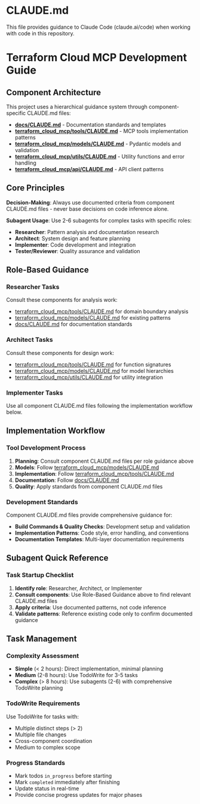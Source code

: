 # CLAUDE.md

This file provides guidance to Claude Code (claude.ai/code) when working with code in this repository.

# Terraform Cloud MCP Development Guide

## Component Architecture

This project uses a hierarchical guidance system through component-specific CLAUDE.md files:

- **[docs/CLAUDE.md](docs/CLAUDE.md)** - Documentation standards and templates
- **[terraform_cloud_mcp/tools/CLAUDE.md](terraform_cloud_mcp/tools/CLAUDE.md)** - MCP tools implementation patterns
- **[terraform_cloud_mcp/models/CLAUDE.md](terraform_cloud_mcp/models/CLAUDE.md)** - Pydantic models and validation
- **[terraform_cloud_mcp/utils/CLAUDE.md](terraform_cloud_mcp/utils/CLAUDE.md)** - Utility functions and error handling
- **[terraform_cloud_mcp/api/CLAUDE.md](terraform_cloud_mcp/api/CLAUDE.md)** - API client patterns

## Core Principles

**Decision-Making**: Always use documented criteria from component CLAUDE.md files - never base decisions on code inference alone.

**Subagent Usage**: Use 2-6 subagents for complex tasks with specific roles:
- **Researcher**: Pattern analysis and documentation research
- **Architect**: System design and feature planning  
- **Implementer**: Code development and integration
- **Tester/Reviewer**: Quality assurance and validation

## Role-Based Guidance

### Researcher Tasks
Consult these components for analysis work:
- [terraform_cloud_mcp/tools/CLAUDE.md](terraform_cloud_mcp/tools/CLAUDE.md) for domain boundary analysis
- [terraform_cloud_mcp/models/CLAUDE.md](terraform_cloud_mcp/models/CLAUDE.md) for existing patterns
- [docs/CLAUDE.md](docs/CLAUDE.md) for documentation standards

### Architect Tasks  
Consult these components for design work:
- [terraform_cloud_mcp/tools/CLAUDE.md](terraform_cloud_mcp/tools/CLAUDE.md) for function signatures
- [terraform_cloud_mcp/models/CLAUDE.md](terraform_cloud_mcp/models/CLAUDE.md) for model hierarchies
- [terraform_cloud_mcp/utils/CLAUDE.md](terraform_cloud_mcp/utils/CLAUDE.md) for utility integration

### Implementer Tasks
Use all component CLAUDE.md files following the implementation workflow below.

## Implementation Workflow

### Tool Development Process
1. **Planning**: Consult component CLAUDE.md files per role guidance above
2. **Models**: Follow [terraform_cloud_mcp/models/CLAUDE.md](terraform_cloud_mcp/models/CLAUDE.md)
3. **Implementation**: Follow [terraform_cloud_mcp/tools/CLAUDE.md](terraform_cloud_mcp/tools/CLAUDE.md)
4. **Documentation**: Follow [docs/CLAUDE.md](docs/CLAUDE.md)
5. **Quality**: Apply standards from component CLAUDE.md files

### Development Standards
Component CLAUDE.md files provide comprehensive guidance for:
- **Build Commands & Quality Checks**: Development setup and validation
- **Implementation Patterns**: Code style, error handling, and conventions  
- **Documentation Templates**: Multi-layer documentation requirements

## Subagent Quick Reference

### Task Startup Checklist
1. **Identify role**: Researcher, Architect, or Implementer
2. **Consult components**: Use Role-Based Guidance above to find relevant CLAUDE.md files
3. **Apply criteria**: Use documented patterns, not code inference
4. **Validate patterns**: Reference existing code only to confirm documented guidance

## Task Management

### Complexity Assessment
- **Simple** (< 2 hours): Direct implementation, minimal planning
- **Medium** (2-8 hours): Use TodoWrite for 3-5 tasks  
- **Complex** (> 8 hours): Use subagents (2-6) with comprehensive TodoWrite planning

### TodoWrite Requirements
Use TodoWrite for tasks with:
- Multiple distinct steps (> 2)
- Multiple file changes
- Cross-component coordination
- Medium to complex scope

### Progress Standards
- Mark todos `in_progress` before starting
- Mark `completed` immediately after finishing
- Update status in real-time
- Provide concise progress updates for major phases